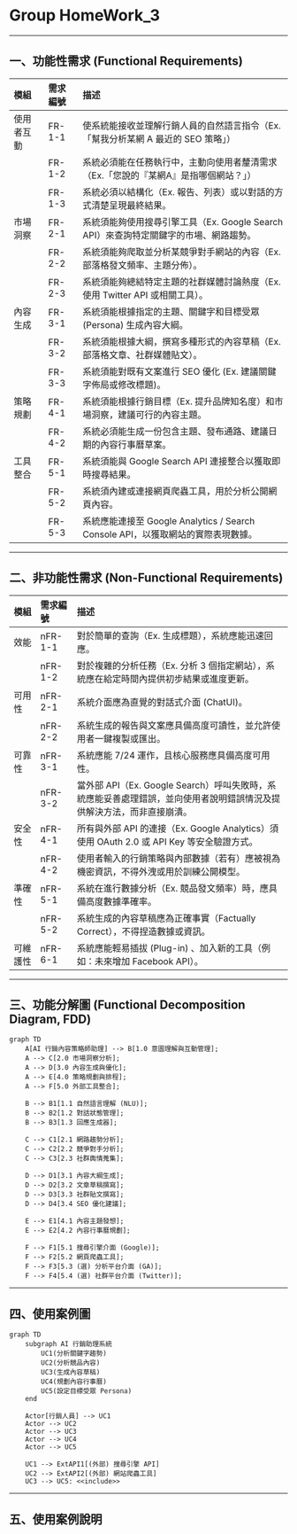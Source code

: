 # Group HomeWork_3
---

## 一、功能性需求 (Functional Requirements)
| 模組 | 需求編號 | 描述 |
| :---- | :---- | :---- |
| 使用者互動 | FR-1-1 | 使系統能接收並理解行銷人員的自然語言指令（Ex.「幫我分析某網 A 最近的 SEO 策略」） |
|  | FR-1-2 | 系統必須能在任務執行中，主動向使用者釐清需求（Ex.「您說的『某網A』是指哪個網站？」） |
|  | FR-1-3 | 系統必須以結構化（Ex. 報告、列表）或以對話的方式清楚呈現最終結果。 |
| 市場洞察 | FR-2-1 | 系統須能夠使用搜尋引擎工具（Ex. Google Search API）來查詢特定關鍵字的市場、網路趨勢。 |
|  | FR-2-2 | 系統須能夠爬取並分析某競爭對手網站的內容（Ex. 部落格發文頻率、主題分佈）。 |
|  | FR-2-3 | 系統須能夠總結特定主題的社群媒體討論熱度（Ex. 使用 Twitter API 或相關工具）。 |
| 內容生成 | FR-3-1 | 系統須能根據指定的主題、關鍵字和目標受眾 (Persona) 生成內容大綱。 |
|  | FR-3-2 | 系統須能根據大綱，撰寫多種形式的內容草稿（Ex. 部落格文章、社群媒體貼文）。 |
|  | FR-3-3 | 系統須能對既有文案進行 SEO 優化 (Ex. 建議關鍵字佈局或修改標題)。 |
| 策略規劃 | FR-4-1 | 系統須能根據行銷目標（Ex. 提升品牌知名度）和市場洞察，建議可行的內容主題。 |
|  | FR-4-2 | 系統必須能生成一份包含主題、發布通路、建議日期的內容行事曆草案。 |
| 工具整合 | FR-5-1 | 系統須能與 Google Search API 連接整合以獲取即時搜尋結果。 |
|  | FR-5-2 | 系統須內建或連接網頁爬蟲工具，用於分析公開網頁內容。 |
|  | FR-5-3 | 系統應能連接至 Google Analytics / Search Console API，以獲取網站的實際表現數據。 |

---
## 二、非功能性需求 (Non-Functional Requirements)
| 模組 | 需求編號 | 描述 |
| :---- | :---- | :---- |
| 效能 | nFR-1-1 | 對於簡單的查詢（Ex. 生成標題），系統應能迅速回應。 |
|  | nFR-1-2 | 對於複雜的分析任務（Ex. 分析 3 個指定網站），系統應在給定時間內提供初步結果或進度更新。 |
| 可用性 | nFR-2-1 | 系統介面應為直覺的對話式介面 (ChatUI)。 |
|  | nFR-2-2 | 系統生成的報告與文案應具備高度可讀性，並允許使用者一鍵複製或匯出。 |
| 可靠性 | nFR-3-1 | 系統應能 7/24 運作，且核心服務應具備高度可用性。 |
|  | nFR-3-2 | 當外部 API（Ex. Google Search）呼叫失敗時，系統應能妥善處理錯誤，並向使用者說明錯誤情況及提供解決方法，而非直接崩潰。 |
| 安全性 | nFR-4-1 | 所有與外部 API 的連接（Ex. Google Analytics）須使用 OAuth 2.0 或 API Key 等安全驗證方式。 |
|  | nFR-4-2 | 使用者輸入的行銷策略與內部數據（若有）應被視為機密資訊，不得外洩或用於訓練公開模型。 |
| 準確性 | nFR-5-1 | 系統在進行數據分析（Ex. 競品發文頻率）時，應具備高度數據準確率。 |
|  | nFR-5-2 | 系統生成的內容草稿應為正確事實（Factually Correct），不得捏造數據或資訊。 |
| 可維護性 | nFR-6-1 | 系統應能輕易插拔 (Plug-in) 、加入新的工具（例如：未來增加 Facebook API）。 |

---
## 三、功能分解圖 (Functional Decomposition Diagram, FDD)

```Mermaid
graph TD
    A[AI 行銷內容策略師助理] --> B[1.0 意圖理解與互動管理];
    A --> C[2.0 市場洞察分析];
    A --> D[3.0 內容生成與優化];
    A --> E[4.0 策略規劃與排程];
    A --> F[5.0 外部工具整合];

    B --> B1[1.1 自然語言理解 (NLU)];
    B --> B2[1.2 對話狀態管理];
    B --> B3[1.3 回應生成器];

    C --> C1[2.1 網路趨勢分析];
    C --> C2[2.2 競爭對手分析];
    C --> C3[2.3 社群輿情蒐集];

    D --> D1[3.1 內容大綱生成];
    D --> D2[3.2 文章草稿撰寫];
    D --> D3[3.3 社群貼文撰寫];
    D --> D4[3.4 SEO 優化建議];

    E --> E1[4.1 內容主題發想];
    E --> E2[4.2 內容行事曆規劃];

    F --> F1[5.1 搜尋引擎介面 (Google)];
    F --> F2[5.2 網頁爬蟲工具];
    F --> F3[5.3 (選) 分析平台介面 (GA)];
    F --> F4[5.4 (選) 社群平台介面 (Twitter)];
```

---
## 四、使用案例圖

```Mermaid
graph TD
    subgraph AI 行銷助理系統
        UC1(分析關鍵字趨勢)
        UC2(分析競品內容)
        UC3(生成內容草稿)
        UC4(規劃內容行事曆)
        UC5(設定目標受眾 Persona)
    end

    Actor[行銷人員] --> UC1
    Actor --> UC2
    Actor --> UC3
    Actor --> UC4
    Actor --> UC5

    UC1 --> ExtAPI1[(外部) 搜尋引擎 API]
    UC2 --> ExtAPI2[(外部) 網站爬蟲工具]
    UC3 --> UC5: <<include>>
```

---
## 五、使用案例說明
